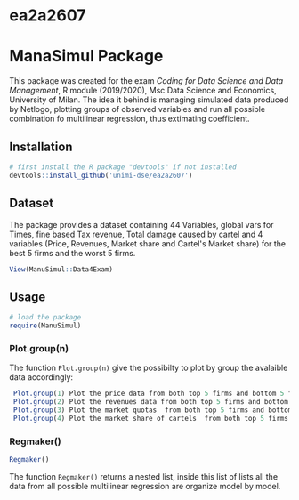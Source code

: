
# ea2a2607
<h1 align="leftr">ManaSimul Package </h1> 

This package was created for the exam _Coding for Data Science and Data Management_, R module (2019/2020), Msc.Data Science and Economics, University of Milan.
The idea it behind is managing simulated data produced by Netlogo, plotting groups of observed variables and run all possible combination fo multilinear regression, thus extimating coefficient. 

## Installation

```R
# first install the R package "devtools" if not installed
devtools::install_github('unimi-dse/ea2a2607')
```

## Dataset

The package provides a dataset containing 44 Variables,  global vars for Times, fine based Tax revenue, Total damage caused by cartel and 4 variables (Price, Revenues, Market share and Cartel's Market share) for the best 5 firms and the worst 5 firms.  

```R
View(ManuSimul::Data4Exam)
```

## Usage

```R
# load the package
require(ManuSimul)
```

### Plot.group(n)

The function `Plot.group(n)` give the possibilty to plot by group the avalaible data accordingly:
```R
 Plot.group(1) Plot the price data from both top 5 firms and bottom 5 firms 
 Plot.group(2) Plot the revenues data from both top 5 firms and bottom 5 firms
 Plot.group(3) Plot the market quotas  from both top 5 firms and bottom 5 firms
 Plot.group(4) Plot the market share of cartels  from both top 5 firms and bottom 5 firms.
```


### Regmaker()


```R
Regmaker()
```

The function `Regmaker()` returns a nested list, inside this list of lists all the data from all possible multilinear regression are organize model by model.



